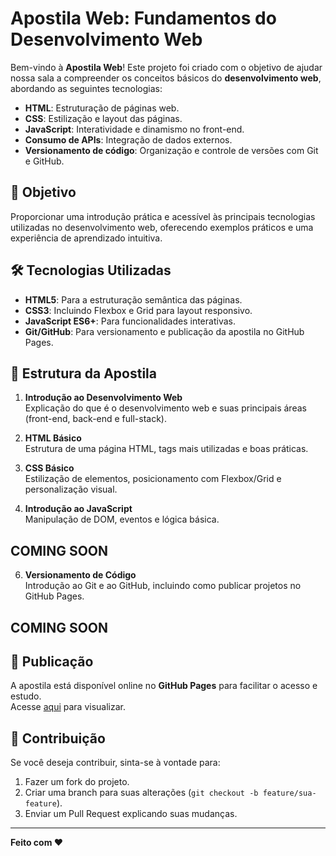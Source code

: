 # Apostila Web: Fundamentos do Desenvolvimento Web

Bem-vindo à **Apostila Web**! Este projeto foi criado com o objetivo de ajudar nossa sala a compreender os conceitos básicos do **desenvolvimento web**, abordando as seguintes tecnologias:

- **HTML**: Estruturação de páginas web.
- **CSS**: Estilização e layout das páginas.
- **JavaScript**: Interatividade e dinamismo no front-end.
- **Consumo de APIs**: Integração de dados externos.
- **Versionamento de código**: Organização e controle de versões com Git e GitHub.

## 🎯 Objetivo
Proporcionar uma introdução prática e acessível às principais tecnologias utilizadas no desenvolvimento web, oferecendo exemplos práticos e uma experiência de aprendizado intuitiva.

## 🛠️ Tecnologias Utilizadas
- **HTML5**: Para a estruturação semântica das páginas.
- **CSS3**: Incluindo Flexbox e Grid para layout responsivo.
- **JavaScript ES6+**: Para funcionalidades interativas.
- **Git/GitHub**: Para versionamento e publicação da apostila no GitHub Pages.

## 📖 Estrutura da Apostila
1. **Introdução ao Desenvolvimento Web**  
   Explicação do que é o desenvolvimento web e suas principais áreas (front-end, back-end e full-stack).

2. **HTML Básico**  
   Estrutura de uma página HTML, tags mais utilizadas e boas práticas.

3. **CSS Básico**  
   Estilização de elementos, posicionamento com Flexbox/Grid e personalização visual.

4. **Introdução ao JavaScript**  
   Manipulação de DOM, eventos e lógica básica.

## COMING SOON
6. **Versionamento de Código**  
   Introdução ao Git e ao GitHub, incluindo como publicar projetos no GitHub Pages.

## COMING SOON
## 🚀 Publicação
A apostila está disponível online no **GitHub Pages** para facilitar o acesso e estudo.  
Acesse [aqui](https://bielgennaro.github.io/material_de_apoio) para visualizar.

## 🤝 Contribuição
Se você deseja contribuir, sinta-se à vontade para:
1. Fazer um fork do projeto.
2. Criar uma branch para suas alterações (`git checkout -b feature/sua-feature`).
3. Enviar um Pull Request explicando suas mudanças.

---

**Feito com ❤️**
